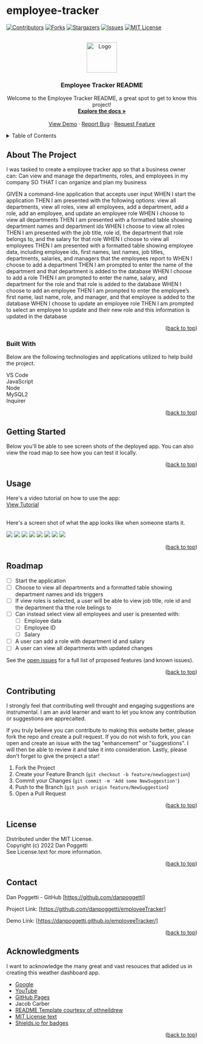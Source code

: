 # employee-tracker

<a name="readme-top"></a>

[![Contributors][contributors-shield]][contributors-url]
[![Forks][forks-shield]][forks-url]
[![Stargazers][stars-shield]][stars-url]
[![Issues][issues-shield]][issues-url]
[![MIT License][license-shield]][license-url]


<!-- PROJECT LOGO -->
<br />
<div align="center">
    <img src="./images/logo.png" alt="Logo" width="80" height="80">

  <h3 align="center">Employee Tracker README</h3>

  <p align="center">
    Welcome to the Employee Tracker README, a great spot to get to know this project!
    <br />
    <a href="https://github.com/danpoggetti/employeeTracker"><strong>Explore the docs »</strong></a>
    <br />
    <br />
    <a href="https://danpoggetti.github.io/employeeTracker/">View Demo</a>
    ·
    <a href="https://github.com/danpoggetti/employeeTracker/issues">Report Bug</a>
    ·
    <a href="https://github.com/danpoggetti/employeeTracker/issues">Request Feature</a>
  </p>
</div>



<!-- TABLE OF CONTENTS -->
<details>
  <summary>Table of Contents</summary>
  <ol>
    <li>
      <a href="#about-the-project">About The Project</a>
      <ul>
        <li><a href="#built-with">Built With</a></li>
      </ul>
    </li>
    <li><a href="#getting-started">Getting Started</a></li>
    <li><a href="#usage">Usage</a></li>
    <li><a href="#roadmap">Roadmap</a></li>
    <li><a href="#contributing">Contributing</a></li>
    <li><a href="#license">License</a></li>
    <li><a href="#contact">Contact</a></li>
    <li><a href="#acknowledgments">Acknowledgments</a></li>
  </ol>
</details>



<!-- ABOUT THE PROJECT -->
## About The Project

I was tasked to create a employee tracker app so that a business owner can:
Can view and manage the departments, roles, and employees in my company
SO THAT I can organize and plan my business

GIVEN a command-line application that accepts user input
WHEN I start the application
THEN I am presented with the following options: view all departments, view all roles, view all employees, add a department, add a role, add an employee, and update an employee role
WHEN I choose to view all departments
THEN I am presented with a formatted table showing department names and department ids
WHEN I choose to view all roles
THEN I am presented with the job title, role id, the department that role belongs to, and the salary for that role
WHEN I choose to view all employees
THEN I am presented with a formatted table showing employee data, including employee ids, first names, last names, job titles, departments, salaries, and managers that the employees report to
WHEN I choose to add a department
THEN I am prompted to enter the name of the department and that department is added to the database
WHEN I choose to add a role
THEN I am prompted to enter the name, salary, and department for the role and that role is added to the database
WHEN I choose to add an employee
THEN I am prompted to enter the employee’s first name, last name, role, and manager, and that employee is added to the database
WHEN I choose to update an employee role
THEN I am prompted to select an employee to update and their new role and this information is updated in the database

<p align="right">(<a href="#readme-top">back to top</a>)</p>


### Built With

Below are the following technologies and applications utilized to help build the project.<br>

VS Code<br>
JavaScript<br>
Node<br>
MySQL2<br>
Inquirer<br>

<p align="right">(<a href="#readme-top">back to top</a>)</p>



<!-- GETTING STARTED -->
## Getting Started

Below you'll be able to see screen shots of the deployed app. You can also view the road map to see how you can test it locally.

<p align="right">(<a href="#readme-top">back to top</a>)</p>


<!-- USAGE EXAMPLES -->
## Usage

Here's a video tutorial on how to use the app:<br>
<a href="https://drive.google.com/file/d/1Zq4aYkLg1-JVaUh16yWv3aDe4WyT0rsf/view">View Tutorial</a><br><br>

Here's a screen shot of what the app looks like when someone starts it.

![](./images/1_start.png)
![](./images/2_view_departments.png)
![](./images/3_view_roles.png)
![](./images/4_view_employees.png)
![](./images/5_adding_department.png)
![](./images/6_viewing_added_department.png)
![](./images/7_adding_new_role.png)
![](./images/8_new_role_added.png)

<p align="right">(<a href="#readme-top">back to top</a>)</p>



<!-- ROADMAP -->
## Roadmap

- [ ] Start the application
- [ ] Choose to view all departments and a formatted table showing department names and ids triggers
- [ ] If view roles is selected, a user will be able to view job title, role id and the department tha tthe role belings to
- [ ] Can instead select view all employees and user is presented with:
    - [ ] Employee data
    - [ ] Employee ID
    - [ ] Salary
- [ ] A user can add a role with department id and salary
- [ ] A user can view all departments with updated changes

See the [open issues](https://github.com/danpoggetti/employeeTracker/issues) for a full list of proposed features (and known issues).

<p align="right">(<a href="#readme-top">back to top</a>)</p>



<!-- CONTRIBUTING -->
## Contributing

I strongly feel that contributing well throught and engaging suggestions are instrumental. I am an avid learner and want to let you know any contribution or suggestions are apprecaited.

If you truly believe you can contribute to making this website better, please fork the repo and create a pull request. If you do not wish to fork, you can open and create an issue with the tag "enhancement" or "suggestions". I will then be able to review it and take it into consideration. Lastly, please don't forget to give the project a star!

1. Fork the Project
2. Create your Feature Branch (`git checkout -b feature/newSuggestion`)
3. Commit your Changes (`git commit -m 'Add some NewSuggestion'`)
4. Push to the Branch (`git push origin feature/NewSuggestion`)
5. Open a Pull Request


<p align="right">(<a href="#readme-top">back to top</a>)</p>




<!-- LICENSE -->
## License

Distributed under the MIT License.<br>
Copyright (c) 2022 Dan Poggetti<br>
See License.text for more information.
<p align="right">(<a href="#readme-top">back to top</a>)</p>



<!-- CONTACT -->
## Contact

Dan Poggetti - GitHub [https://github.com/danpoggetti]

Project Link: [https://github.com/danpoggetti/employeeTracker]

Demo Link: [https://danpoggetti.github.io/employeeTracker/]

<p align="right">(<a href="#readme-top">back to top</a>)</p>



<!-- ACKNOWLEDGMENTS -->
## Acknowledgments

I want to acknowledge the many great and vast resouces that adided us in creating this weather dashboard app.

* [Google](https://www.google.com)
* [YouTube](https://www.youtube.com)
* [GitHub Pages](https://pages.github.com)
* Jacob Carber
* [README Template courtesy of othneildrew](https://github.com/othneildrew/Best-README-Template)
* [MIT License text](https://mit-license.org/license.txt)
* [Shields.io for badges](https://shields.io/)


<p align="right">(<a href="#readme-top">back to top</a>)</p>



<!-- MARKDOWN LINKS & IMAGES -->
<!-- https://www.markdownguide.org/basic-syntax/#reference-style-links -->
[contributors-shield]: https://img.shields.io/github/contributors-anon/danpoggetti/employeeTracker?style=for-the-badge
[contributors-url]: https://github.com/danpoggetti/employeeTracker/graphs/contributors
[forks-shield]: https://img.shields.io/github/forks/danpoggetti/employeeTracker?style=for-the-badge
[forks-url]: https://github.com/danpoggetti/employeeTracker/network/members
[stars-shield]: https://img.shields.io/github/stars/danpoggetti/employeeTracker?style=for-the-badge
[stars-url]: https://github.com/danpoggetti/employeeTracker/stargazers
[issues-shield]: https://img.shields.io/github/issues/danpoggetti/employeeTracker?style=for-the-badge
[issues-url]: https://github.com/danpoggetti/employeeTracker/issues
[license-shield]: https://img.shields.io/github/license/danpoggetti/employeeTracker?style=for-the-badge
[license-url]: https://github.com/danpoggetti/employeeTracker/blob/main/LICENSE
[product-screenshot]: images/screenshot.png
